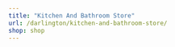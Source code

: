 ```yaml
---
title: "Kitchen And Bathroom Store"
url: /darlington/kitchen-and-bathroom-store/
shop: shop
---
```

